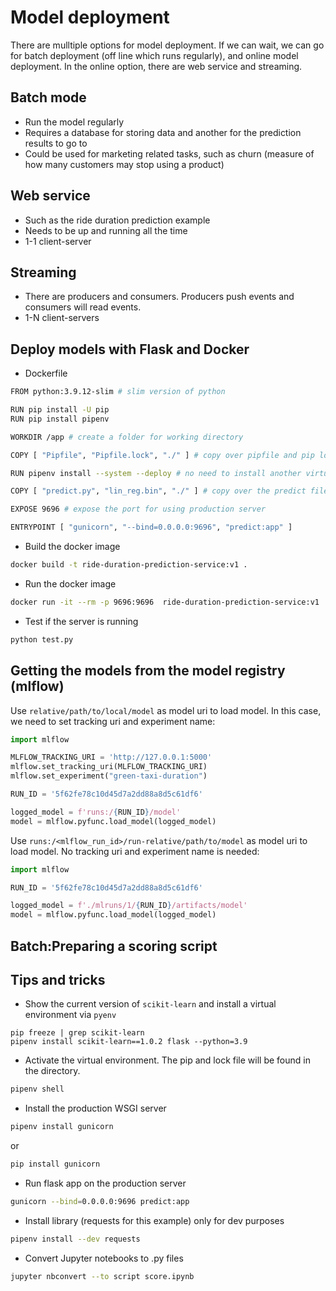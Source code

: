 # Model deployment

There are mulltiple options for model deployment. If we can wait, we can go for batch deployment (off line which runs regularly), and online model deployment. In the online option, there are web service and streaming.

## Batch mode

* Run the model regularly
* Requires a database for storing data and another for the prediction results to go to
* Could be used for marketing related tasks, such as churn (measure of how many customers may stop using a product)

## Web service

* Such as the ride duration prediction example
* Needs to be up and running all the time
* 1-1 client-server

## Streaming

* There are producers and consumers. Producers push events and consumers will read events.
* 1-N client-servers

## Deploy models with Flask and Docker

* Dockerfile
```bash
FROM python:3.9.12-slim # slim version of python

RUN pip install -U pip
RUN pip install pipenv 

WORKDIR /app # create a folder for working directory

COPY [ "Pipfile", "Pipfile.lock", "./" ] # copy over pipfile and pip lock file

RUN pipenv install --system --deploy # no need to install another virtual environment inside docker so --system and --deploy are needed here

COPY [ "predict.py", "lin_reg.bin", "./" ] # copy over the predict file and model

EXPOSE 9696 # expose the port for using production server

ENTRYPOINT [ "gunicorn", "--bind=0.0.0.0:9696", "predict:app" ]
```

* Build the docker image
```bash
docker build -t ride-duration-prediction-service:v1 .
```

* Run the docker image
```bash
docker run -it --rm -p 9696:9696  ride-duration-prediction-service:v1
```

* Test if the server is running
```bash
python test.py
```

## Getting the models from the model registry (mlflow)

Use `relative/path/to/local/model` as model uri to load model. In this case, we need to set tracking uri and experiment name:
```python
import mlflow

MLFLOW_TRACKING_URI = 'http://127.0.0.1:5000'
mlflow.set_tracking_uri(MLFLOW_TRACKING_URI)
mlflow.set_experiment("green-taxi-duration")

RUN_ID = '5f62fe78c10d45d7a2dd88a8d5c61df6'

logged_model = f'runs:/{RUN_ID}/model'
model = mlflow.pyfunc.load_model(logged_model)
```

Use `runs:/<mlflow_run_id>/run-relative/path/to/model` as model uri to load model. No tracking uri and experiment name is needed:
```python
import mlflow

RUN_ID = '5f62fe78c10d45d7a2dd88a8d5c61df6'

logged_model = f'./mlruns/1/{RUN_ID}/artifacts/model'
model = mlflow.pyfunc.load_model(logged_model)
```

## Batch:Preparing a scoring script





## Tips and tricks

* Show the current version of `scikit-learn` and install a virtual environment via `pyenv`
```
pip freeze | grep scikit-learn
pipenv install scikit-learn==1.0.2 flask --python=3.9
```

* Activate the virtual environment. The pip and lock file will be found in the directory.
```bash
pipenv shell
```

* Install the production WSGI server
```bash
pipenv install gunicorn
```
or
```bash
pip install gunicorn
```

* Run flask app on the production server
```bash
gunicorn --bind=0.0.0.0:9696 predict:app
```

* Install library (requests for this example) only for dev purposes
```bash
pipenv install --dev requests
```

* Convert Jupyter notebooks to .py files
```bash
jupyter nbconvert --to script score.ipynb
```





